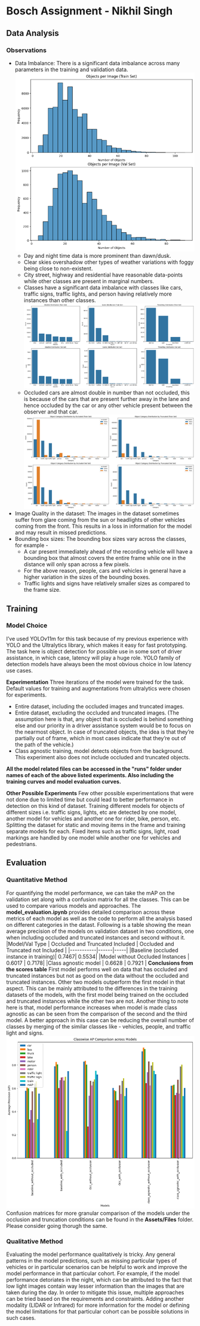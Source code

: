 # Bosch Assignment - Nikhil Singh
## Data Analysis
### Observations
- Data Imbalance: There is a significant data imbalance across many parameters in the training and validation data.
    ![Data Distribution](Assests/Images/num_objects.png "Data Distribution")
    - Day and night time data is more prominent than dawn/dusk.
    - Clear skies overshadow other types of weather variations with foggy being close to non-existent.
    - City street, highway and residential have reasonable data-points while other classes are present in marginal numbers.
    - Classes have a significant data imbalance with classes like cars, traffic signs, traffic lights, and person having relatively more instances than other classes. 
    ![Data split according to conditions](Assests/Images/weather_scene_time_of_day.png "Data Split based on Environmental Conditions")
    - Occluded cars are almost double in number than not occluded, this is because of the cars that are present further away in the lane and hence occluded by the car or any other vehicle present between the observer and that car.
    ![Occluded and truncated](Assests/Images/occluded_truncated.png "Occluded and Truncated Instances")
- Image Quality in the dataset: The images in the dataset sometimes suffer from glare coming from the sun or headlights of other vehicles coming from the front. This results in a loss in information for the model and may result in missed predictions.
- Bounding box sizes: The bounding box sizes vary across the classes, for example -
    - A car present immediately ahead of the recording vehicle will have a bounding box that almost covers the entire frame while one in the distance will only span across a few pixels.
    - For the above reason, people, cars and vehicles in general have a higher variation in the sizes of the bounding boxes.
    - Traffic lights and signs have relatively smaller sizes as compared to the frame size.
## Training
### Model Choice
I’ve used YOLOv11m for this task because of my previous experience with YOLO and the Ultralytics library, which makes it easy for fast prototyping. The task here is object detection for possible use in some sort of driver assistance, in which case, latency will play a huge role. YOLO family of detection models have always been the most obvious choice in low latency use cases. 

**Experimentation**
Three iterations of the model were trained for the task. Default values for training and augmentations from ultralytics were chosen for experiments.
- Entire dataset, including the occluded images and truncated images.
- Entire dataset, excluding the occluded and truncated images. (The assumption here is that, any object that is occluded is behind something else and our priority in a driver assistance system would be to focus on the nearmost object. In case of truncated objects, the idea is that they’re partially out of frame, which in most cases indicate that they’re out of the path of the vehicle.)
- Class agnostic training, model detects objects from the background. This experiment also does not include occluded and truncated objects.

**All the model related files can be accessed in the "runs" folder under names of each of the above listed experiments. Also including the training curves and model evaluation curves.**

**Other Possible Experiments**
Few other possible experimentations that were not done due to limited time but could lead to better performance in detection on this kind of dataset.
Training different models for objects of different sizes i.e. traffic signs,  lights, etc are detected by one model, another model for vehicles and another one for rider, bike, person, etc.
Splitting the dataset for static and moving items in the frame and training separate models for each. Fixed items such as traffic signs, light, road markings are handled by one model while another one for vehicles and pedestrians.
## Evaluation
### Quantitative Method
For quantifying the model performance, we can take the mAP on the validation set along with a confusion matrix for all the classes. This can be used to compare various models and approaches. The **model_evaluation.ipynb** provides detailed comparison across these metrics of each model as well as the code to perform all the analysis based on different categories in the datast.
Following is a table showing the mean average precision of the models on validation dataset in two conditions, one when including occluded and truncated instances and second without it.
|Model/Val Type | Occluded and Truncated Included | Occluded and Truncated not Included |
|-----------|------|-----|
|Baseline (occluded instance in training)| 0.7467| 0.5534|
|Model without Occluded Instances | 0.6017 | 0.7178|
|Class agnostic model | 0.6628 | 0.7921 |
**Conclusions from the scores table**
First model performs well on data that has occluded and truncated instances but not as good on the data without the occluded and truncated instances. Other two models outperform the first model in that aspect. This can be mainly attributed to the differences in the training datasets of the models, with the first model being trained on the occluded and truncated instances while the other two are not.
Another thing to note here is that, model performance increases when model is made class agnostic as can be seen from the comparison of the second and the third model. 
A better approach in this case can be reducing the overall number of classes by merging of the similar classes like - vehicles, people, and traffic light and signs.
![Comparison of classwise AP scores](Assests/Images/classwise_AP_comparison.png "Classwise AP Comparison")
Confusion matrices for more granular comparison of the models under the occlusion and truncation conditions can be found in the **Assets/Files** folder. Please consider going thorugh the same.

### Qualitative Method
Evaluating the model performance qualitatively is tricky. Any general patterns in the model predictions, such as missing particular types of vehicles or in particular scenarios can be helpful to work and improve the model performance in that particular cohort. For example, if the model performance detoriates in the night, which can be attributed to the fact that low light images contain way lesser information than the images that are taken during the day. In order to mitigate this issue, multiple approaches can be tried based on the requirements and constraints. Adding another modality (LIDAR or Infrared) for more information for the model or defining the model limitations for that particular cohort can be possible solutions in such cases.

